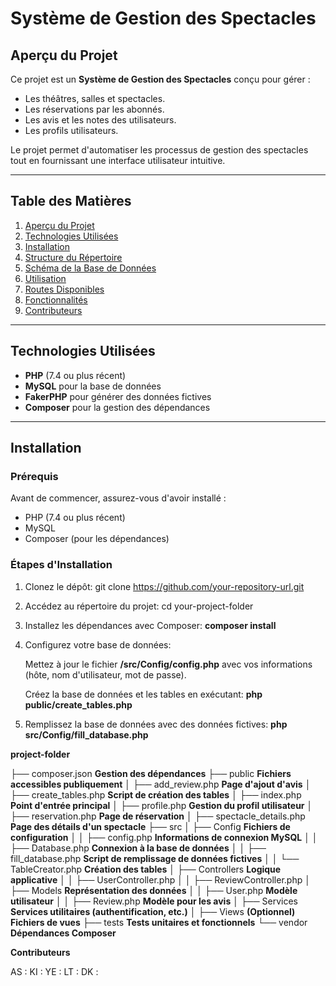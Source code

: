# Système de Gestion des Spectacles

## Aperçu du Projet

Ce projet est un **Système de Gestion des Spectacles** conçu pour gérer :
- Les théâtres, salles et spectacles.
- Les réservations par les abonnés.
- Les avis et les notes des utilisateurs.
- Les profils utilisateurs.

Le projet permet d'automatiser les processus de gestion des spectacles tout en fournissant une interface utilisateur intuitive.

---

## Table des Matières

1. [Aperçu du Projet](#aperçu-du-projet)
2. [Technologies Utilisées](#technologies-utilisées)
3. [Installation](#installation)
4. [Structure du Répertoire](#structure-du-répertoire)
5. [Schéma de la Base de Données](#schéma-de-la-base-de-données)
6. [Utilisation](#utilisation)
7. [Routes Disponibles](#routes-disponibles)
8. [Fonctionnalités](#fonctionnalités)
9. [Contributeurs](#contributeurs)

---

## Technologies Utilisées

- **PHP** (7.4 ou plus récent)
- **MySQL** pour la base de données
- **FakerPHP** pour générer des données fictives
- **Composer** pour la gestion des dépendances

---

## Installation

### Prérequis

Avant de commencer, assurez-vous d'avoir installé :
- PHP (7.4 ou plus récent)
- MySQL
- Composer (pour les dépendances)

### Étapes d'Installation

1. Clonez le dépôt:
   git clone https://github.com/your-repository-url.git

2. Accédez au répertoire du projet:
    cd your-project-folder

3. Installez les dépendances avec Composer:
    **composer install**

4. Configurez votre base de données:

    Mettez à jour le fichier **/src/Config/config.php** avec vos informations (hôte, nom d'utilisateur, mot de passe).

    Créez la base de données et les tables en exécutant:
        **php public/create_tables.php**

5. Remplissez la base de données avec des données fictives:
        **php src/Config/fill_database.php**

**project-folder**


├── composer.json          **Gestion des dépendances**
├── public                 **Fichiers accessibles publiquement**
│   ├── add_review.php     **Page d'ajout d'avis**
│   ├── create_tables.php  **Script de création des tables**
│   ├── index.php          **Point d'entrée principal**
│   ├── profile.php        **Gestion du profil utilisateur**
│   ├── reservation.php    **Page de réservation**
│   ├── spectacle_details.php **Page des détails d'un spectacle**
├── src
│   ├── Config             **Fichiers de configuration**
│   │   ├── config.php     **Informations de connexion MySQL**
│   │   ├── Database.php   **Connexion à la base de données**
│   │   ├── fill_database.php **Script de remplissage de données fictives**
│   │   └── TableCreator.php **Création des tables**
│   ├── Controllers        **Logique applicative**
│   │   ├── UserController.php
│   │   ├── ReviewController.php
│   ├── Models             **Représentation des données**
│   │   ├── User.php       **Modèle utilisateur**
│   │   ├── Review.php     **Modèle pour les avis**
│   ├── Services           **Services utilitaires (authentification, etc.)**
│   ├── Views              **(Optionnel) Fichiers de vues**
├── tests                  **Tests unitaires et fonctionnels**
└── vendor                 **Dépendances Composer**


**Contributeurs**


AS :
KI :
YE :
LT :
DK :
